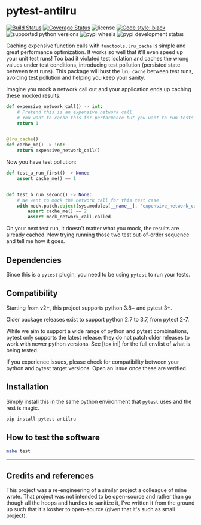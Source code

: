 # pytest-antilru

[![Build Status](https://github.com/ipwnponies/pytest-antilru/actions/workflows/test.yaml/badge.svg)](https://github.com/ipwnponies/pytest-antilru/actions/workflows/test.yaml?query=branch%3Amaster)
[![Coverage Status](https://img.shields.io/coveralls/github/ipwnponies/pytest-antilru.svg)](https://coveralls.io/github/ipwnponies/pytest-antilru?branch=master)
![license](https://img.shields.io/github/license/ipwnponies/pytest-antilru.svg)
[![Code style: black](https://img.shields.io/badge/code%20style-black-000000.svg)](https://github.com/ambv/black)
![supported python versions](https://img.shields.io/pypi/pyversions/pytest-antilru.svg)
![pypi wheels](https://img.shields.io/pypi/wheel/pytest-antilru.svg)
![pypi development status](https://img.shields.io/pypi/status/pytest-antilru.svg)

Caching expensive function calls with `functools.lru_cache` is simple and great performance optimization.
It works so well that it'll even speed up your unit test runs!
Too bad it violated test isolation and caches the wrong values under test conditions, introducing test pollution
(persisted state between test runs).
This package will bust the `lru_cache` between test runs, avoiding test pollution and helping you keep your sanity.

Imagine you mock a network call out and your application ends up caching these mocked results:

```python
def expensive_network_call() -> int:
    # Pretend this is an expensive network call.
    # You want to cache this for performance but you want to run tests with different responses as well.
    return 1


@lru_cache()
def cache_me() -> int:
    return expensive_network_call()
```

Now you have test pollution:

```python
def test_a_run_first() -> None:
    assert cache_me() == 1


def test_b_run_second() -> None:
    # We want to mock the network call for this test case
    with mock.patch.object(sys.modules[__name__], 'expensive_network_call', return_value=2) as mock_network_call:
        assert cache_me() == 2
        assert mock_network_call.called
```

On your next test run, it doesn't matter what you
mock, the results are already cached. Now trying running those two test out-of-order sequence and tell me how it goes.

## Dependencies

Since this is a `pytest` plugin, you need to be using `pytest` to run your tests.

## Compatibility

Starting from v2+, this project supports python 3.8+ and pytest 3+.

Older package releases exist to support python 2.7 to 3.7, from pytest 2-7.

While we aim to support a wide range of python and pytest combinations, pytest only supports the latest release:
they do not patch older releases to work with newer python versions.
See [tox.ini] for the full envlist of what is being tested.

If you experience issues, please check for compatibility between your python and pytest target versions.
Open an issue once these are verified.

## Installation

Simply install this in the same python environment that `pytest` uses and the rest is magic.

```sh
pip install pytest-antilru
```

## How to test the software

```sh
make test
```

---

## Credits and references

This project was a re-engineering of a similar project a colleague of mine wrote.
That project was not intended to be open-source and rather than go though all the hoops and hurdles to sanitize it,
I've written it from the ground up such that it's kosher to open-source (given that it's such as small project).
